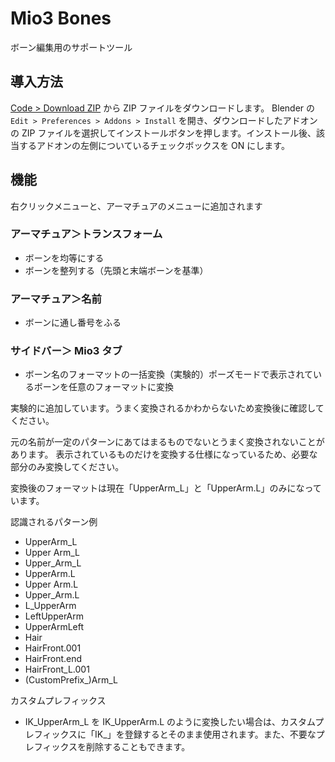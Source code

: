 # Mio3 Bones

ボーン編集用のサポートツール

## 導入方法

[Code > Download ZIP](https://github.com/mio3io/Mio3Bones/archive/master.zip) から ZIP ファイルをダウンロードします。
Blender の `Edit > Preferences > Addons > Install` を開き、ダウンロードしたアドオンの ZIP ファイルを選択してインストールボタンを押します。インストール後、該当するアドオンの左側についているチェックボックスを ON にします。

## 機能

右クリックメニューと、アーマチュアのメニューに追加されます

### アーマチュア＞トランスフォーム

-   ボーンを均等にする
-   ボーンを整列する（先頭と末端ボーンを基準）

### アーマチュア＞名前

-   ボーンに通し番号をふる

### サイドバー＞ Mio3 タブ

-   ボーン名のフォーマットの一括変換（実験的）ポーズモードで表示されているボーンを任意のフォーマットに変換

実験的に追加しています。うまく変換されるかわからないため変換後に確認してください。

元の名前が一定のパターンにあてはまるものでないとうまく変換されないことがあります。
表示されているものだけを変換する仕様になっているため、必要な部分のみ変換してください。

変換後のフォーマットは現在「UpperArm_L」と「UpperArm.L」のみになっています。

認識されるパターン例

-   UpperArm_L
-   Upper Arm_L
-   Upper_Arm_L
-   UpperArm.L
-   Upper Arm.L
-   Upper_Arm.L
-   L_UpperArm
-   LeftUpperArm
-   UpperArmLeft
-   Hair
-   HairFront.001
-   HairFront.end
-   HairFront_L.001
-   (CustomPrefix\_)Arm_L

カスタムプレフィックス

-   IK_UpperArm_L を IK_UpperArm.L のように変換したい場合は、カスタムプレフィックスに「IK_」を登録するとそのまま使用されます。また、不要なプレフィックスを削除することもできます。

<!--
おそらく期待どおりに変換されないパターン

-   IK_Arm_L のような大文字が続くパターンは I と K は分離され I_K_Arm_L のように扱われるため、カスタムプレフィックスとして登録してください（IK_を登録するとそのまま使用されます）
-->